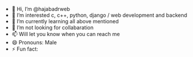 - 👋 Hi, I’m @hajabadrweb
- 👀 I’m interested c, c++, python, django / web development and backend
- 🌱 I’m currently learning all above mentioned
- 💞️ I’m not looking for collabaration 
- 📫 Will let you know when you can reach me
- 😄 Pronouns: Male 
- ⚡ Fun fact: 

<!---
hajabadrweb/hajabadrweb is a ✨ special ✨ repository because its `README.md` (this file) appears on your GitHub profile.
You can click the Preview link to take a look at your changes.
--->

